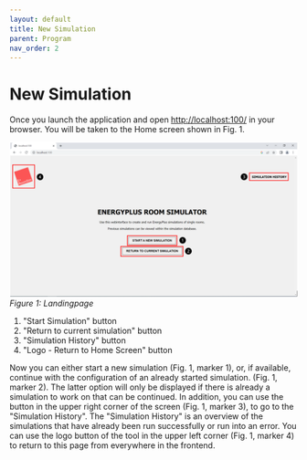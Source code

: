 ```yaml
---
layout: default
title: New Simulation
parent: Program
nav_order: 2
---
```


# New Simulation

Once you launch the application and open [http://localhost:100/](http://localhost:100/) in your browser. You will be taken to the Home screen shown in Fig. 1.


![Figg. 1](images/NewSimulationMarker.PNG)
*Figure 1: Landingpage*

1. "Start Simulation" button 
2. "Return to current simulation" button
3. "Simulation History" button
4. "Logo - Return to Home Screen" button


Now you can either start a new simulation (Fig. 1, marker 1), or, if available, continue with the configuration of an already started simulation. (Fig. 1, marker 2). The latter option will only be displayed if there is already a simulation to work on that can be continued. In addition, you can use the button in the upper right corner of the screen (Fig. 1, marker 3), to go to the "Simulation History". The "Simulation History" is an overview of the simulations that have already been run successfully or run into an error. You can use the logo button of the tool in the upper left corner (Fig. 1, marker 4) to return to this page from everywhere in the frontend.
